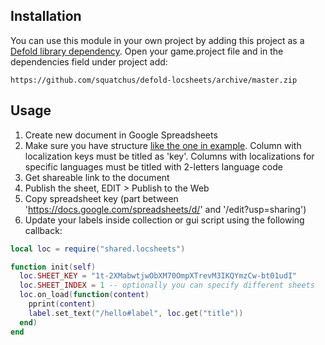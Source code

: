 ## Installation
You can use this module in your own project by adding this project as a [Defold library dependency](http://www.defold.com/manuals/libraries/). Open your game.project file and in the dependencies field under project add:

	https://github.com/squatchus/defold-locsheets/archive/master.zip

## Usage
1) Create new document in Google Spreadsheets
2) Make sure you have structure [like the one in example](https://docs.google.com/spreadsheets/d/1t-2XMabwtjwObXM70OmpXTrevM3IKQYmzCw-bt01udI/edit?usp=sharing). Column with localization keys must be titled as 'key'. Columns with localizations for specific languages must be titled with 2-letters language code
3) Get shareable link to the document
4) Publish the sheet, EDIT > Publish to the Web
5) Copy spreadsheet key (part between 'https://docs.google.com/spreadsheets/d/' and '/edit?usp=sharing')
6) Update your labels inside collection or gui script using the following callback:

```lua
local loc = require("shared.locsheets")

function init(self)
  loc.SHEET_KEY = "1t-2XMabwtjwObXM70OmpXTrevM3IKQYmzCw-bt01udI"
  loc.SHEET_INDEX = 1 -- optionally you can specify different sheets
  loc.on_load(function(content)
    pprint(content)
    label.set_text("/hello#label", loc.get("title"))
  end)
end
```
